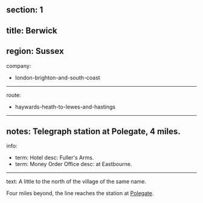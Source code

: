 section: 1
----
title: Berwick
----
region: Sussex
----
company:
- london-brighton-and-south-coast
----
route:
- haywards-heath-to-lewes-and-hastings
----
notes: Telegraph station at Polegate, 4 miles.
----
info:
- term: Hotel
  desc: Fuller's Arms.
- term: Money Order Office
  desc: at Eastbourne.
----
text: A little to the north of the village of the same name.

Four miles beyond, the line reaches the station at [Polegate](/stations/polegate).
